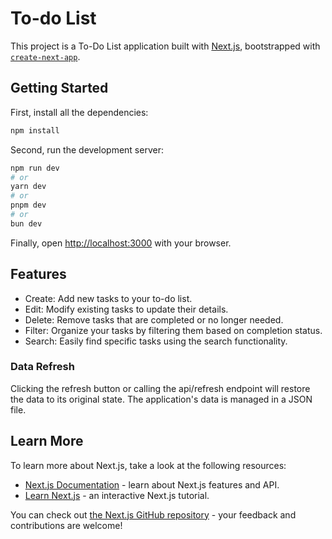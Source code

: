 # To-do List

This project is a To-Do List application built with [Next.js](https://nextjs.org/), bootstrapped with [`create-next-app`](https://github.com/vercel/next.js/tree/canary/packages/create-next-app).

## Getting Started

First, install all the dependencies:

```bash
npm install
```

Second, run the development server:

```bash
npm run dev
# or
yarn dev
# or
pnpm dev
# or
bun dev
```

Finally, open [http://localhost:3000](http://localhost:3000) with your browser.

## Features

- Create: Add new tasks to your to-do list.
- Edit: Modify existing tasks to update their details.
- Delete: Remove tasks that are completed or no longer needed.
- Filter: Organize your tasks by filtering them based on completion status.
- Search: Easily find specific tasks using the search functionality.

### Data Refresh
Clicking the refresh button or calling the api/refresh endpoint will restore the data to its original state. The application's data is managed in a JSON file.

## Learn More

To learn more about Next.js, take a look at the following resources:

- [Next.js Documentation](https://nextjs.org/docs) - learn about Next.js features and API.
- [Learn Next.js](https://nextjs.org/learn) - an interactive Next.js tutorial.

You can check out [the Next.js GitHub repository](https://github.com/vercel/next.js/) - your feedback and contributions are welcome!
